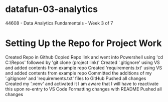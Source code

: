 # datafun-03-analytics
44608 - Data Analytics Fundamentals - Week 3 of 7
# Setting Up the Repo for Project Work
Created Repo in Github
Copied Repo link and went into Powershell using 'cd C:\Repos' followed by 'git clone (project link)'
Created '.gitignore' using VS and added contents from example repo
Created 'requirements.txt' using VS and added contents from example repo
Committed the additions of my '.gitignore' and 'requirements.txt' files to GitHub
Pushed all changes
Created my '.venv' and activated it
    I am aware that I will have to reactivate this upon re-entry to VS Code
Formatting changes with README
Pushed all changes